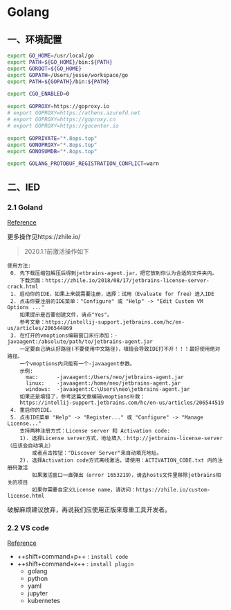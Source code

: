 # Golang

## 一、环境配置

```bash linenums="1"
export GO_HOME=/usr/local/go
export PATH=${GO_HOME}/bin:${PATH}
export GOROOT=${GO_HOME}
export GOPATH=/Users/jesse/workspace/go
export PATH=${GOPATH}/bin:${PATH}

export CGO_ENABLED=0

export GOPROXY=https://goproxy.io
# export GOPROXY=https://athens.azurefd.net
# export GOPROXY=https://goproxy.cn
# export GOPROXY=https://gocenter.io

export GOPRIVATE="*.8ops.top"
export GONOPROXY="*.8ops.top"
export GONOSUMDB="*.8ops.top"

export GOLANG_PROTOBUF_REGISTRATION_CONFLICT=warn
```



## 二、IED

### 2.1 Goland

[Reference](https://www.jetbrains.com/go/)



更多操作见https://zhile.io/

> 2020.1.1前激活操作如下

```
使用方法:
 0. 先下载压缩包解压后得到jetbrains-agent.jar，把它放到你认为合适的文件夹内。
    下载页面：https://zhile.io/2018/08/17/jetbrains-license-server-crack.html
 1. 启动你的IDE，如果上来就需要注册，选择：试用（Evaluate for free）进入IDE
 2. 点击你要注册的IDE菜单："Configure" 或 "Help" -> "Edit Custom VM Options ..."
    如果提示是否要创建文件，请点"Yes"。
    参考文章：https://intellij-support.jetbrains.com/hc/en-us/articles/206544869
 3. 在打开的vmoptions编辑窗口末行添加：-javaagent:/absolute/path/to/jetbrains-agent.jar
    一定要自己确认好路径(不要使用中文路径)，填错会导致IDE打不开！！！最好使用绝对路径。
	一个vmoptions内只能有一个-javaagent参数。
    示例:
      mac:      -javaagent:/Users/neo/jetbrains-agent.jar
      linux:    -javaagent:/home/neo/jetbrains-agent.jar
      windows:  -javaagent:C:\Users\neo\jetbrains-agent.jar
    如果还是填错了，参考这篇文章编辑vmoptions补救：
    https://intellij-support.jetbrains.com/hc/en-us/articles/206544519
 4. 重启你的IDE。
 5. 点击IDE菜单 "Help" -> "Register..." 或 "Configure" -> "Manage License..."
    支持两种注册方式：License server 和 Activation code:
    1). 选择License server方式，地址填入：http://jetbrains-license-server （应该会自动填上）
        或者点击按钮："Discover Server"来自动填充地址。
    2). 选择Activation code方式离线激活，请使用：ACTIVATION_CODE.txt 内的注册码激活
        如果激活窗口一直弹出（error 1653219），请去hosts文件里移除jetbrains相关的项目
        如果你需要自定义License name，请访问：https://zhile.io/custom-license.html
```

破解麻烦建议放弃，再说我们应使用正版来尊重工具开发者。

### 2.2 VS code

[Reference](https://code.visualstudio.com/)

- ++shift+command+p++ : `install code`
- ++shift+command+x++ : `install plugin`
  - golang
  - python
  - yaml
  - jupyter
  - kubernetes
